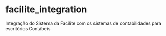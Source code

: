 # facilite_integration
Integração do Sistema da Facilite com os sistemas de contabilidades para escritórios Contábeis
